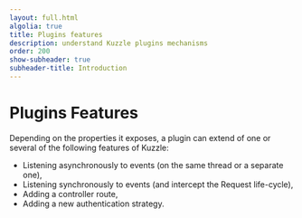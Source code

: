 ```yaml
---
layout: full.html
algolia: true
title: Plugins features
description: understand Kuzzle plugins mechanisms
order: 200
show-subheader: true
subheader-title: Introduction
---
```



# Plugins Features


Depending on the properties it exposes, a plugin can extend of one or several of the following features of Kuzzle:

- Listening asynchronously to events (on the same thread or a separate one),
- Listening synchronously to events (and intercept the Request life-cycle),
- Adding a controller route,
- Adding a new authentication strategy.
